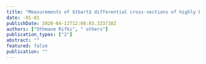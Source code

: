 ```yaml
---
title: "Measurements of $tbart$ differential cross-sections of highly boosted top quarks decaying to all-hadronic final states in $pp$ collisions at $sqrts=13,$ TeV using the ATLAS detector"
date: -01-01
publishDate: 2020-04-11T12:00:03.323738Z
authors: ["Othmane Rifki", " others"]
publication_types: ["2"]
abstract: ""
featured: false
publication: ""
---
```


